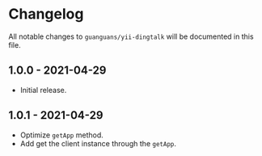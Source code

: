 # Changelog

All notable changes to `guanguans/yii-dingtalk` will be documented in this file.

## 1.0.0 - 2021-04-29

* Initial release.

## 1.0.1 - 2021-04-29

*  Optimize `getApp` method.
*  Add get the client instance through the `getApp`.
